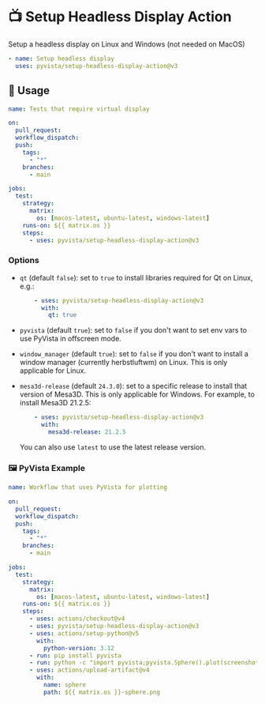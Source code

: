 # 📺 Setup Headless Display Action

Setup a headless display on Linux and Windows (not needed on MacOS)

```yml
- name: Setup headless display
  uses: pyvista/setup-headless-display-action@v3
```

## 🚀 Usage

```yml
name: Tests that require virtual display

on:
  pull_request:
  workflow_dispatch:
  push:
    tags:
      - "*"
    branches:
      - main

jobs:
  test:
    strategy:
      matrix:
        os: [macos-latest, ubuntu-latest, windows-latest]
    runs-on: ${{ matrix.os }}
    steps:
      - uses: pyvista/setup-headless-display-action@v3
```

### Options

- `qt` (default `false`): set to `true` to install libraries required for Qt
  on Linux, e.g.:

  ```yml
      - uses: pyvista/setup-headless-display-action@v3
        with:
          qt: true
  ```

- `pyvista` (default `true`): set to `false` if you don't want to set env
  vars to use PyVista in offscreen mode.

- `window_manager` (default `true`): set to `false` if you don't want to
  install a window manager (currently herbstluftwm) on Linux.
  This is only applicable for Linux.

- `mesa3d-release` (default `24.3.0`): set to a specific release to install
  that version of Mesa3D. This is only applicable for Windows. For example,
  to install Mesa3D 21.2.5:

  ```yml
      - uses: pyvista/setup-headless-display-action@v3
        with:
          mesa3d-release: 21.2.5
  ```

  You can also use `latest` to use the latest release version.

### 🖼️ PyVista Example

```yml
name: Workflow that uses PyVista for plotting

on:
  pull_request:
  workflow_dispatch:
  push:
    tags:
      - "*"
    branches:
      - main

jobs:
  test:
    strategy:
      matrix:
        os: [macos-latest, ubuntu-latest, windows-latest]
    runs-on: ${{ matrix.os }}
    steps:
      - uses: actions/checkout@v4
      - uses: pyvista/setup-headless-display-action@v3
      - uses: actions/setup-python@v5
        with:
          python-version: 3.12
      - run: pip install pyvista
      - run: python -c "import pyvista;pyvista.Sphere().plot(screenshot='${{ matrix.os }}-sphere.png')"
      - uses: actions/upload-artifact@v4
        with:
          name: sphere
          path: ${{ matrix.os }}-sphere.png
```
